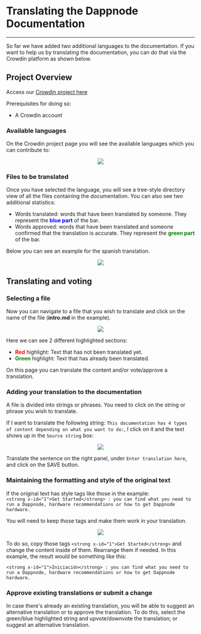 # Translating the Dappnode Documentation
---
So far we have added two additional languages to the documentation. If you want to help us by translating the documentation, you can do that via the Crowdin platform as shown below.

## Project Overview

Access our [Crowdin project here](https://crowdin.com/project/dappnodedocs)

Prerequisites for doing so:

- A Crowdin account

### Available languages
On the Crowdin project page you will see the available languages which you can contribute to:

<p align="center">
    <img src="../../../../img/translation_1.png"/>
</p>

### Files to be translated

Once you have selected the language, you will see a tree-style directory view of all the files containing the documentation. You can also see two additional statistics:

- Words translated: words that have been translated by someone. They represent the <font color="blue">**blue part**</font> of the bar.
- Words approved: words that have been translated and someone confirmed that the translation is accurate. They represent the  <font color="green">**green part**</font> of the bar.

Below you can see an example for the spanish translation.

<p align="center">
    <img src="../../../../img/translation_2.png"/>
</p>

## Translating and voting

### Selecting a file
Now you can navigate to a file that you wish to translate and click on the name of the file (**intro.md** in the example).

<p align="center">
    <img src="../../../../img/translation_3.png"/>
</p>

Here we can see 2 different highlighted sections:

- **<font color="red">Red</font>** highlight: Text that has not been translated yet.
- **<font color="green">Green</font>** highlight: Text that has already been translated.

On this page you can translate the content and/or vote/approve a translation.

### Adding your translation to the documentation

A file is divided into strings or phrases. You need to click on the string or phrase you wish to translate.  

If I want to translate the following string: `This documentation has 4 types of content depending on what you want to do:`, I click on it and the text shows up in the `Source string` box:

<p align="center">
    <img src="../../../../img/translation_4.png"/>
</p>

Translate the sentence on the right panel, under `Enter translation here`, and click on the SAVE button.

### Maintaining the formatting and style of the original text

If the original text has style tags like those in the example:   
`<strong x-id="1">Get Started</strong> : you can find what you need to run a Dappnode, hardware recommendations or how to get Dappnode hardware.`  

You will need to keep those tags and make them work in your translation.

<p align="center">
    <img src="../../../../img/translation_5.png"/>
</p>

To do so, copy those tags `<strong x-id="1">Get Started</strong>` and change the content inside of them. Rearrange them if needed. In this example, the result would be something like this:  

`<strong x-id="1">Iniciación</strong> : you can find what you need to run a Dappnode, hardware recommendations or how to get Dappnode hardware.`

### Approve existing translations or submit a change

In case there's already an existing translation, you will be able to suggest an alternative translation or to approve the translation. To do this, select the green/blue highlighted string and upvote/downvote the translation; or suggest an alternative translation.
